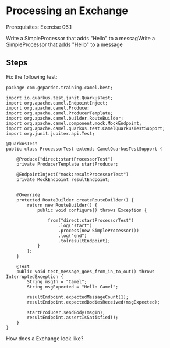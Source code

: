Processing an Exchange
======================

Prerequisites: Exercise 06.1

Write a SimpleProcessor that adds "Hello" to a messagWrite a SimpleProcessor that adds "Hello" to a message

Steps
-----

Fix the following test:

```
package com.gepardec.training.camel.best;

import io.quarkus.test.junit.QuarkusTest;
import org.apache.camel.EndpointInject;
import org.apache.camel.Produce;
import org.apache.camel.ProducerTemplate;
import org.apache.camel.builder.RouteBuilder;
import org.apache.camel.component.mock.MockEndpoint;
import org.apache.camel.quarkus.test.CamelQuarkusTestSupport;
import org.junit.jupiter.api.Test;

@QuarkusTest
public class ProcessorTest extends CamelQuarkusTestSupport {

    @Produce("direct:startProcessorTest")
    private ProducerTemplate startProducer;

    @EndpointInject("mock:resultProcessorTest")
    private MockEndpoint resultEndpoint;

    
    @Override
    protected RouteBuilder createRouteBuilder() {
        return new RouteBuilder() {
            public void configure() throws Exception {

                from("direct:startProcessorTest")
                	.log("start")
                	.process(new SimpleProcessor())
                	.log("end")
                	.to(resultEndpoint);                
            }
        };
    }

    @Test
    public void test_message_goes_from_in_to_out() throws InterruptedException {
        String msgIn = "Camel";
        String msgExpected = "Hello Camel";

        resultEndpoint.expectedMessageCount(1);
        resultEndpoint.expectedBodiesReceived(msgExpected);

        startProducer.sendBody(msgIn);
        resultEndpoint.assertIsSatisfied();
    }
}
```

How does a Exchange look like?
